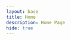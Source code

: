 ```yaml
---
layout: base
title: Home 
description: Home Page
hide: true
---
```

<html lang="en">
<head>
    <meta charset="UTF-8">
    <meta name="viewport" content="width=device-width, initial-scale=1.0">
    <title>My GitHub Page</title>
    <style>
        nav ul {
            list-style-type: none;
            margin: 0;
            padding: 0;
            overflow: hidden;
            background-color: #15935d;
            position: relative;
            z-index: 100;
        }

        nav li {
            float: left;
            position: relative;
        }

        nav li a {
            display: block;
            color: white;
            text-align: center;
            padding: 14px 16px;
            text-decoration: none;
            transition: all 0.3s ease;
            font-weight: bold;
        }

        nav li a:hover {
            background-color: #155f91;
            transform: scale(1.1);
        }

        /* Submenu CSS */
        nav ul ul {
            display: none;
            position: absolute;
            background-color: #155f91;
            top: 100%;
            left: 0;
            box-shadow: 0px 8px 16px rgba(0, 0, 0, 0.2);
            opacity: 0;
            transition: all 0.3s ease;
        }

        nav ul li:hover > ul {
            display: block;
            opacity: 1;
            transform: translateY(10px);
        }

        nav ul ul li {
            float: none;
            position: relative;
        }

        nav ul ul a {
            padding: 10px 16px;
        }

        /* Add transition effect to submenu items */
        nav ul ul li a:hover {
            background-color: #15935d;
            transform: translateX(10px);
        }

        /* Adding hover effects and shadow to GIF */
        img {
            transition: transform 0.3s ease;
            border-radius: 12px;
            box-shadow: 0px 4px 8px rgba(0, 0, 0, 0.1);
        }

        img:hover {
            transform: scale(1.05);
        }

        /* Spotify iframe effects */
        iframe {
            box-shadow: 0px 4px 8px rgba(0, 0, 0, 0.1);
            transition: transform 0.3s ease;
        }

        iframe:hover {
            transform: scale(1.03);
        }

        /* Adding a cool hover effect for menu links */
        nav li a:before {
            content: '';
            position: absolute;
            width: 100%;
            height: 4px;
            background-color: white;
            bottom: 0;
            left: 0;
            transform: scaleX(0);
            transform-origin: bottom right;
            transition: transform 0.3s ease-out;
        }

        nav li a:hover:before {
            transform: scaleX(1);
            transform-origin: bottom left;
        }

    </style>
</head>
<body>
<nav>
    <ul>
        <li><a href="#">Notebooks</a>        
            <ul>
                <li><a href="http://127.0.0.1:4100/gabi_2025/interests/">My interests</a></li>
                <li><a href="http://127.0.0.1:4100/gabi_2025/process/">Sprint 1 Summary</a></li>
                <li><a href="http://127.0.0.1:4100/gabi_2025/java_cell/">Java Cell</a></li>
            </ul>
        <li><a href="#">Games</a>
            <ul>
                <li><a href="http://127.0.0.1:4100/gabi_2025/counter/">Cookie Counter</a></li>
                <li><a href="http://127.0.0.1:4100/gabi_2025/calculator/">Binary Calculator</a></li>
                <li><a href="http://127.0.0.1:4100/gabi_2025/snake/">Snake Game</a></li>
            </ul>
        </li>
        <li><a href="https://gabrielac07.github.io/gabi_2025/sprint2/">Sprint 2</a>
        </li>
    </ul>
</nav>

<br><br><br>
<img src="https://media0.giphy.com/media/XuL4Zlq33sCTC/giphy.gif?cid=6c09b952roqx9x1uhiur86tdfrwrq0q7egmey7t2b4mz51p1&ep=v1_gifs_search&rid=giphy.gif&ct=s" alt="mario">

<iframe style="border-radius:12px" src="https://open.spotify.com/embed/playlist/5XOGgDmdRe2CUHruz2l9TM?utm_source=generator&theme=0" width="100%" height="352" frameBorder="0" allowfullscreen="" allow="autoplay; clipboard-write; encrypted-media; fullscreen; picture-in-picture" loading="lazy"></iframe>

</body>
</html>
